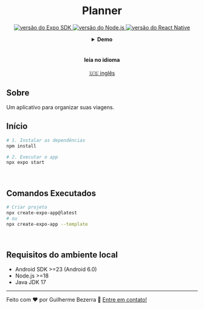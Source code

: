 <h1 align="center">
    <br>
    Planner
</h1>

<p align="center">
    <a href="https://expo.dev">
    <img alt="versão do Expo SDK" src="https://img.shields.io/badge/expo--sdk-v51.1.18-blue?logo=expo&labelColor=20232A&color=5a5a5a">
  </a>

  <a href="https://nodejs.org">
    <img alt="versão do Node.js" src="https://img.shields.io/badge/node.js-v20.15.13853D?style=flat&logo=node.js&logoColor=white&labelColor=43853D&color=5a5a5a">
  </a>

  <a href="https://reactnative.dev">
    <img alt="versão do React Native" src="https://img.shields.io/badge/react--native-v0.74.3-blue?logo=react&labelColor=20232A&color=5a5a5a">
  </a>
</p>

<div align="center">
  <details>
  <summary><b>Demo</b></summary>
    <div style="width: 90%;">
      <img alt="Demonstração da aplicação" src="demo.gif" />
    </div>
  </details>
</div>

<br>

<div align="center">
  <h4 align="center">leia no idioma</h4>
  <a href="https://github.com/gbdsantos/next-level-week-16-planner" hreflang="en-us" alt="en-us">🇺🇸 inglês
  </a>
</div>

## Sobre

Um aplicativo para organizar suas viagens.

## Início

```bash
# 1. Instalar as dependências
npm install

# 2. Executar o app
npx expo start
```

<br>

## Comandos Executados

```bash
# Criar projeto
npx create-expo-app@latest
# ou
npx create-expo-app --template
```

<br>

## Requisitos do ambiente local

- Android SDK >=23 (Android 6.0)
- Node.js >=18
- Java JDK 17

---

Feito com ❤️ por Guilherme Bezerra 👋 [Entre em contato!](https://www.linkedin.com/in/gbdsantos "LinkedIn - Guilherme Bezerra")